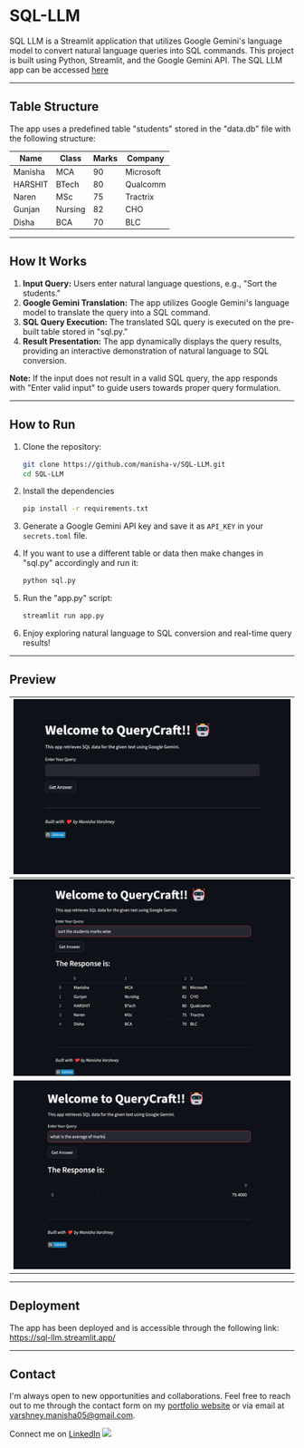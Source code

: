 # SQL-LLM 

SQL LLM is a Streamlit application that utilizes Google Gemini's language model to convert natural language queries into SQL commands. This project is built using Python, Streamlit, and the Google Gemini API. The SQL LLM app can be accessed [here](https://sql-llm.streamlit.app/)

---

## Table Structure

The app uses a predefined table "students" stored in the "data.db" file with the following structure:

| Name     | Class   | Marks | Company   |
|----------|---------|-------|-----------|
| Manisha  | MCA     | 90    | Microsoft|
| HARSHIT  | BTech   | 80    | Qualcomm |
| Naren    | MSc     | 75    | Tractrix  |
| Gunjan   | Nursing | 82    | CHO      |
| Disha    | BCA     | 70    | BLC      |

---

## How It Works

1. **Input Query:** Users enter natural language questions, e.g., "Sort the students."
2. **Google Gemini Translation:** The app utilizes Google Gemini's language model to translate the query into a SQL command.
3. **SQL Query Execution:** The translated SQL query is executed on the pre-built table stored in "sql.py."
4. **Result Presentation:** The app dynamically displays the query results, providing an interactive demonstration of natural language to SQL conversion.

**Note:** If the input does not result in a valid SQL query, the app responds with "Enter valid input" to guide users towards proper query formulation.

---

## How to Run

1. Clone the repository:
   ```bash
   git clone https://github.com/manisha-v/SQL-LLM.git
   cd SQL-LLM
   ```
   
2. Install the dependencies
   ```bash
   pip install -r requirements.txt
   ```
   
3. Generate a Google Gemini API key and save it as `API_KEY` in your `secrets.toml` file.

4. If you want to use a different table or data then make changes in "sql.py" accordingly and run it:
   ```bash
   python sql.py
   ```

5. Run the "app.py" script:
   ```bash
   streamlit run app.py
   ```

6. Enjoy exploring natural language to SQL conversion and real-time query results!

---

## Preview

| ![Preview Image 1](images/img1.png) |
|----------|
| ![Preview Image 2](images/img2.png) |
| ![Preview Image 3](images/img3.png) |


---

## Deployment

The app has been deployed and is accessible through the following link: https://sql-llm.streamlit.app/

---

## Contact

I'm always open to new opportunities and collaborations. Feel free to reach out to me through the contact form on my [portfolio website](https://manisha-v.github.io/portfolio/) or via email at [varshney.manisha05@gmail.com](mailto:varshney.manisha05@gmailcom).

Connect me on [LinkedIn](https://www.linkedin.com/in/manisha-varshney-914646191/) <img src="https://cdn.iconscout.com/icon/free/png-256/linkedin-162-498418.png" width="15"> 
